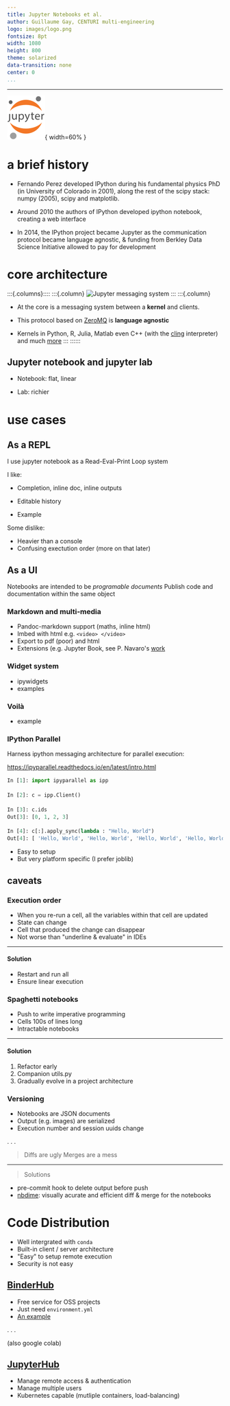 ```yaml
---
title: Jupyter Notebooks et al.
author: Guillaume Gay, CENTURI multi-engineering
logo: images/logo.png
fontsize: 8pt
width: 1080
height: 800
theme: solarized
data-transition: none
center: 0
...
```


----

![](images/Jupyter_logo.svg){ width=60% }


# a brief history


* Fernando Perez developed IPython during his fundamental physics PhD
(in University of Colorado in 2001), along the rest of the scipy stack: numpy (2005), scipy and matplotlib.

* Around 2010 the authors of IPython developed ipython notebook, creating a web interface

* In 2014, the IPython project became Jupyter as the communication protocol became language agnostic, & funding from Berkley Data Science Initiative allowed to pay for development



# core architecture

:::{.columns}::::
:::{.column}
![[Jupyter messaging system](https://jupyter-client.readthedocs.io/en/latest/messaging.html)](https://jupyter-client.readthedocs.io/en/latest/_images/frontend-kernel.png)
:::
:::{.column}
* At the core is a messaging system between a **kernel** and clients.

* This protocol based on [ZeroMQ](https://zeromq.org) is **language agnostic**

* Kernels in Python, R, Julia, Matlab even C++ (with the
  [cling](https://github.com/root-project/cling) interpreter) and much
  [more](https://github.com/jupyter/jupyter/wiki/Jupyter-kernels)
:::
::::::

## Jupyter notebook and jupyter lab

* Notebook: flat, linear

* Lab: richier

# use cases

## As a REPL

I use jupyter notebook as a Read-Eval-Print Loop system

I like:

* Completion, inline doc, inline outputs

* Editable history

* Example

Some dislike:

* Heavier than a console
* Confusing exectution order (more on that later)

## As a UI

Notebooks are intended to be *programable documents*
Publish code and documentation within the same object

### Markdown and multi-media

* Pandoc-markdown support (maths, inline html)
* Imbed with html e.g. `<video> </video>`
* Export to pdf (poor) and html
* Extensions (e.g. Jupyter Book, see P. Navaro's [work](https://pnavaro.github.io/big-data/intro.html)


### Widget system

* ipywidgets
* examples


### Voilà

* example

### IPython Parallel

Harness ipython messaging architecture for parallel execution:

https://ipyparallel.readthedocs.io/en/latest/intro.html

```python
In [1]: import ipyparallel as ipp

In [2]: c = ipp.Client()

In [3]: c.ids
Out[3]: [0, 1, 2, 3]

In [4]: c[:].apply_sync(lambda : "Hello, World")
Out[4]: [ 'Hello, World', 'Hello, World', 'Hello, World', 'Hello, World' ]
```

* Easy to setup
* But very platform specific (I prefer joblib)

## caveats

### Execution order

* When you re-run a cell, all the variables within that cell are updated
* State can change
* Cell that produced the change can disappear
* Not worse than "underline & evaluate" in IDEs


-----

####  Solution

* Restart and run all
* Ensure linear execution


### Spaghetti notebooks

* Push to write imperative programming
* Cells 100s of lines long
* Intractable notebooks

----

#### Solution

1. Refactor early
2. Companion utils.py
3. Gradually evolve in a project architecture


### Versioning

* Notebooks are JSON documents
* Output (e.g. images) are serialized
* Execution number and session uuids change

. . .

> Diffs are ugly
> Merges are a mess

----

> Solutions

* pre-commit hook to delete output before push
* [nbdime](https://nbdime.readthedocs.io/en/latest/): visually acurate and efficient diff & merge for the notebooks

# Code Distribution

* Well intergrated with `conda`
* Built-in client / server architecture
* "Easy" to setup remote execution
* Security is not easy

## [BinderHub](https://binderhub.readthedocs.io/en/latest/index.html)

* Free service for OSS projects
* Just need `environment.yml`
* [An example](https://github.com/DamCB/tyssue-demo)

. . .

(also google colab)


## [JupyterHub](https://hub.jupyter.org)

* Manage remote access & authentication
* Manage multiple users
* Kubernetes capable (mutliple containers, load-balancing)
